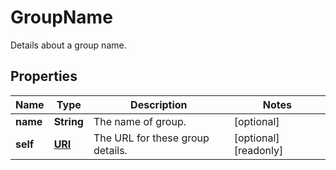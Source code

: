 

# GroupName

Details about a group name.
## Properties

Name | Type | Description | Notes
------------ | ------------- | ------------- | -------------
**name** | **String** | The name of group. |  [optional]
**self** | [**URI**](URI.md) | The URL for these group details. |  [optional] [readonly]



